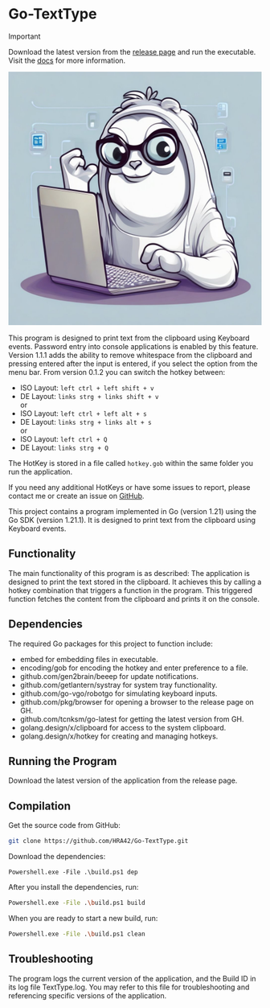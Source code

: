 # Go-TextType

> [!Important]
> Download the latest version from the [release page](https://github.com/HRA42/Go-TextType/releases)
> and run the executable.  
> Visit the [docs](https://go-texttype.postrausch.tech/) for more information.

![Icon](icon.jpeg)

This program is designed to print text from the clipboard using Keyboard events.
Password entry into console applications is enabled by this feature.
Version 1.1.1 adds the ability to remove whitespace from the clipboard and
pressing entered after the input is entered, if you select the option from the menu bar.
From version 0.1.2 you can switch the hotkey between: 
- ISO Layout: `left ctrl + left shift + v`
- DE Layout: `links strg + links shift + v`  
or  
- ISO Layout: `left ctrl + left alt + s`
- DE Layout: `links strg + links alt + s`  
or  
- ISO Layout: `left ctrl + Q`
- DE Layout: `links strg + Q`

The HotKey is stored in a file called `hotkey.gob` within the same folder you run the application.

If you need any additional HotKeys or have some issues to report, please contact me or create an issue on
[GitHub](https://github.com/HRA42/Go-TextType/issues).

This project contains a program implemented in Go (version 1.21) using the Go SDK (version 1.21.1).
It is designed to print text from the clipboard using Keyboard events.

## Functionality
The main functionality of this program is as described:
The application is designed to print the text stored in the clipboard.
It achieves this by calling a hotkey combination that triggers a function in the program.
This triggered function fetches the content from the clipboard and prints it on the console.

## Dependencies
The required Go packages for this project to function include:
- embed for embedding files in executable.
- encoding/gob for encoding the hotkey and enter preference to a file.
- github.com/gen2brain/beeep for update notifications.
- github.com/getlantern/systray for system tray functionality.
- github.com/go-vgo/robotgo for simulating keyboard inputs.
- github.com/pkg/browser for opening a browser to the release page on GH.
- github.com/tcnksm/go-latest for getting the latest version from GH.
- golang.design/x/clipboard for access to the system clipboard.
- golang.design/x/hotkey for creating and managing hotkeys.

## Running the Program
Download the latest version of the application from the release page.

## Compilation
Get the source code from GitHub:
```Bash
git clone https://github.com/HRA42/Go-TextType.git
```

Download the dependencies:
```Shell
Powershell.exe -File .\build.ps1 dep
```

After you install the dependencies, run:
```Bash
Powershell.exe -File .\build.ps1 build
```

When you are ready to start a new build, run:
```Bash
Powershell.exe -File .\build.ps1 clean
```

## Troubleshooting
The program logs the current version of the application, and the Build ID in its log file TextType.log.
You may refer to this file for troubleshooting and referencing specific versions of the application.
